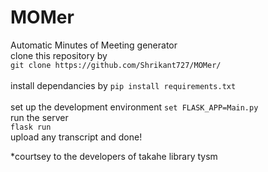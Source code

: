 # MOMer
Automatic Minutes of Meeting generator \
clone this repository by \
`git clone https://github.com/Shrikant727/MOMer/`\
\
install dependancies by
`pip install requirements.txt`\
\
set up the development environment
`set FLASK_APP=Main.py`\
run the server\
`flask run`\
upload any transcript and done!

*courtsey to the developers of takahe library tysm
